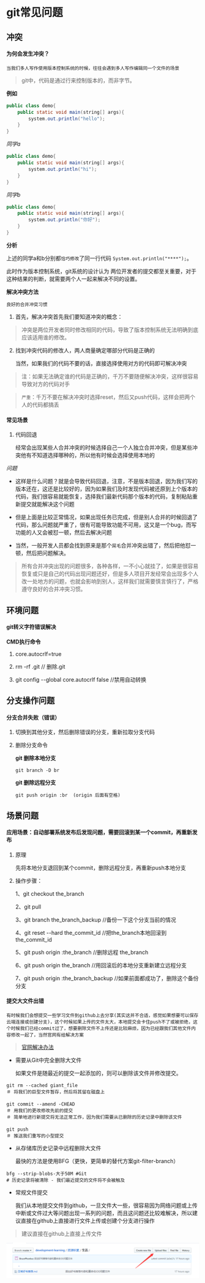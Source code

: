 # git常见问题

## 冲突

#### 为何会发生冲突？

	当我们多人写作使用版本控制系统的时候，往往会遇到多人写作编辑同一个文件的场景

> git中，代码是通过行来控制版本的，而非字节。

**例如**

```java
public class demo{
	public static void main(string[] args){
		system.out.println("hello");
	}
}
```

*同学a*

```java
public class demo{
	public static void main(string[] args){
		system.out.println("hi");
	}
}
```

*同学b*

```java
public class demo{
	public static void main(string[] args){
		system.out.println("你好");
	}
}
```

**分析**

上述的同学a和b分别都`恰巧修改`了同一行代码 `System.out.println("****");`。

此时作为版本控制系统，git系统的设计认为 两位开发者的提交都至关重要，对于这种结果的判断，就需要两个人一起来解决不同的设置。

**解决冲突方法**

	良好的合并冲突习惯

1. 首先，解决冲突首先我们要知道冲突的概念：

> 冲突是两位开发者同时修改相同的代码，导致了版本控制系统无法明确到底应该适用谁的修改。

2. 找到冲突代码的修改人，两人商量确定哪部分代码是正确的

	当然，如果我们的代码不要的话，直接选择使用对方的代码即可解决冲突

> 注：如果无法确定谁的代码是正确的，千万不要随便解决冲突，这样很容易导致对方的代码对手

> `严重`：千万不要在解决冲突时选择reset，然后又push代码，这样会把两个人的代码都搞丢

#### 常见场景

1. 代码回退

	经常会出现某些人合并冲突的时候选择自己一个人独立合并冲突，但是某些冲突他有不知道选择哪种的，所以他有时候会选择使用本地的

*问题*

* 这样是什么问题？就是会导致代码回退，注意，不是版本回退，因为我们写的版本还在，这还是比较好的，因为如果我们及时发现代码被还原到上个版本的代码，我们很容易就能恢复，选择我们最新代码那个版本的代码，复制粘贴重新提交就能解决这个问题

* 但是上面是比较正常情况，如果出现任务已完成，但是别人合并的时候回退了代码，那么问题就严重了，很有可能导致功能不可用，这又是一个bug，而写功能的人又会被怼一顿，然后去解决问题

* 当然，一般开发人员都会找到原来是那个`屌毛`合并冲突出错了，然后把他怼一顿，然后把问题解决。

> 所有合并冲突出现的问题很多，各种各样，一不小心就挂了，如果是很容易恢复或只是自己的代码出现问题还好，但是多人项目开发经常会出现多个人改一处地方的问题，也就会影响到别人，这样我们就需要慎言慎行了，严格遵守良好的合并冲突习惯。
	
## 环境问题

#### git转义字符错误解决

**CMD执行命令**

1. core.autocrlf=true

2. rm -rf .git  // 删除.git

3. git config --global core.autocrlf false  //禁用自动转换

## 分支操作问题

#### 分支合并失败（错误）

1. 切换到其他分支，然后删除错误的分支，重新拉取分支代码

2. 删除分支命令

	**git 删除本地分支**
	```git
	git branch -D br
	```
	**git 删除远程分支**
	```git
	git push origin :br  (origin 后面有空格)
	```

## 场景问题

#### 应用场景：自动部署系统发布后发现问题，需要回滚到某一个commit，再重新发布

1. 原理
	
	先将本地分支退回到某个commit，删除远程分支，再重新push本地分支

2. 操作步骤：

	1、git checkout the_branch

	2、git pull

	3、git branch the_branch_backup //备份一下这个分支当前的情况

	4、git reset --hard the_commit_id //把the_branch本地回滚到the_commit_id

	5、git push origin :the_branch //删除远程 the_branch

	6、git push origin the_branch //用回滚后的本地分支重新建立远程分支
	
	7、git push origin :the_branch_backup //如果前面都成功了，删除这个备份分支

#### 提交大文件出错

	有时候我们会想提交一些学习文件到github上去分享(其实这并不合适，感觉如果想要可以保存云端连接或创建分支)，这个时候如果上传的文件太大，本地提交会卡住push不了或被拒绝，这个时候我们已经commit过了，想要删除文件不上传还是比较麻烦，因为已经跟我们其他文件内容修改一起了，当然官网有给解决方案

> [官网解决办法](https://help.github.com/enterprise/11.10.340/user/articles/working-with-large-files)

* 需要从Git中完全删除大文件

	如果文件是随最近的提交一起添加的，则可以删除该文件并修改提交。

```git
git rm --cached giant_file
＃ 将我们的巨型文件暂存，然后将其留在磁盘上

git commit --amend -CHEAD 
＃ 用我们的更改修改先前的提交
＃ 简单地进行新提交将无法正常工作，因为我们需要从已删除的历史记录中删除该文件

git push 
＃ 推送我们重写的小型提交
```

* 从存储库历史记录中远程删除大文件

	最快的方法是使用BFG（更快，更简单的替代方案git-filter-branch）

```git
bfg --strip-blobs-大于50M #Git 
# 历史记录将被清除 - 我们最近提交的文件将不会被触及
```

* 常规文件提交

	我们从本地提交文件到github，一旦文件大一些，很容易因为网络问题或上传中断或文件过大等问题出现一系列的问题，而且这问题还比较难解决，所以建议直接在github上直接进行文件上传或创建个分支进行操作

> 建议直接在github上直接上传文件

![github上传文件位置](../../../images/版本控制/git_commit_file.png)
